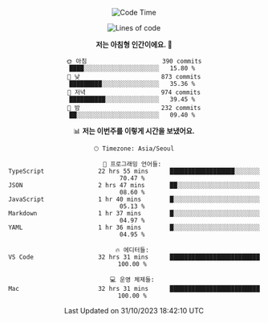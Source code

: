 <div align='center'>
 
<!--START_SECTION:waka-->
![Code Time](http://img.shields.io/badge/Code%20Time-3%2C077%20hrs%201%20min-blue)

![Lines of code](https://img.shields.io/badge/%EC%A0%80%EB%8A%94%20%EC%97%AC%ED%83%9C%EA%B9%8C%EC%A7%80%20-1.2%20million%20%EC%A4%84%EC%9D%98%20%EC%BD%94%EB%93%9C%EB%A5%BC%20%EC%9E%91%EC%84%B1%ED%96%88%EC%96%B4%EC%9A%94.-blue)

**저는 아침형 인간이에요. 🐤** 

```text
🌞 아침                     390 commits         ████░░░░░░░░░░░░░░░░░░░░░   15.80 % 
🌆 낮　                     873 commits         █████████░░░░░░░░░░░░░░░░   35.36 % 
🌃 저녁                     974 commits         ██████████░░░░░░░░░░░░░░░   39.45 % 
🌙 밤　                     232 commits         ██░░░░░░░░░░░░░░░░░░░░░░░   09.40 % 
```


📊 **저는 이번주를 이렇게 시간을 보냈어요.** 

```text
🕑︎ Timezone: Asia/Seoul

💬 프로그래밍 언어들: 
TypeScript               22 hrs 55 mins      ██████████████████░░░░░░░   70.47 % 
JSON                     2 hrs 47 mins       ██░░░░░░░░░░░░░░░░░░░░░░░   08.60 % 
JavaScript               1 hr 40 mins        █░░░░░░░░░░░░░░░░░░░░░░░░   05.13 % 
Markdown                 1 hr 37 mins        █░░░░░░░░░░░░░░░░░░░░░░░░   04.97 % 
YAML                     1 hr 36 mins        █░░░░░░░░░░░░░░░░░░░░░░░░   04.95 % 

🔥 에디터들: 
VS Code                  32 hrs 31 mins      █████████████████████████   100.00 % 

💻 운영 체제들: 
Mac                      32 hrs 31 mins      █████████████████████████   100.00 % 
```


 Last Updated on 31/10/2023 18:42:10 UTC
<!--END_SECTION:waka-->
 </div>
<!---
Emewjin/Emewjin is a ✨ special ✨ repository because its `README.md` (this file) appears on your GitHub profile.
You can click the Preview link to take a look at your changes.
--->
